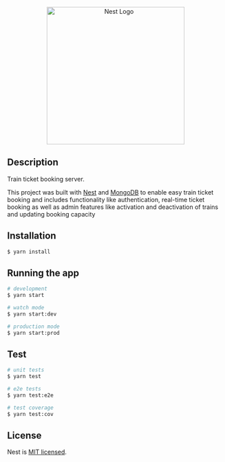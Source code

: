 <p align="center">
  <a href="http://nestjs.com/" target="blank"><img src="https://nestjs.com/img/logo_text.svg" width="320" alt="Nest Logo" /></a>
</p>

## Description

Train ticket booking server.

This project was built with [Nest](https://github.com/nestjs/nest) and [MongoDB](https://github.com/mongodb/mongo) to enable easy train ticket booking and includes functionality like authentication, real-time ticket booking as well as admin features like activation and deactivation of trains and updating booking capacity  

## Installation

```bash
$ yarn install
```

## Running the app

```bash
# development
$ yarn start

# watch mode
$ yarn start:dev

# production mode
$ yarn start:prod
```

## Test

```bash
# unit tests
$ yarn test

# e2e tests
$ yarn test:e2e

# test coverage
$ yarn test:cov
```

## License

Nest is [MIT licensed](LICENSE).
